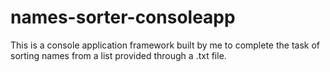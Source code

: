 # names-sorter-consoleapp
 This is a console application framework built by me to complete the task of sorting names from a list provided through a .txt file.
